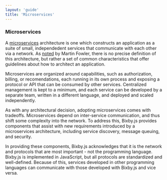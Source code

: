 ```yaml
---
layout: 'guide'
title: 'Microservices'
---
```


### Microservices

A [microservices](http://en.wikipedia.org/wiki/Microservices) architecture is
one which constructs an application as a suite of small, independedent services
that communicate with each other via a network.  As [noted](http://martinfowler.com/articles/microservices.html)
by Martin Fowler, there is no precise definition of this architecture, but
rather a set of common characteristics that offer guidelines about how to
architect an application.

Microservices are organized around capabilities, such as authorization, billing,
or recomendations, each running in its own process and exposing a protocol or
API that can be consumed by other services.  Centralized management is kept to a
minimum, and each service can be developed by a separate team, written in a
different language, and deployed and scaled independently.

As with any architectural decision, adopting microservices comes with tradeoffs.
Microservices depend on inter-service communication, and thus shift some
complexity into the network.  To address this, Bixby.js provides components that
assist with new requirements introduced by a microservices architecture,
including service discovery, message queuing, and security.

In providing these components, Bixby.js acknowledges that it is the network and
protocols that are most important - not the programming language.  Bixby.js is
implemented in JavaScript, but all protocols are standardized and well-defined.
Because of this, services developed in other programming languages can
communicate with those developed with Bixby.js and vice versa.
